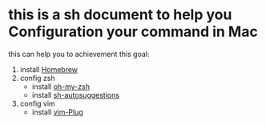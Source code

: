 # this is a sh document to help you Configuration your command in Mac

this can help you to achievement this goal:

1. install [Homebrew](https://brew.sh) 
2. config zsh
    - install [oh-my-zsh](https://ohmyz.sh)
    - install [sh-autosuggestions](https://github.com/zsh-users/zsh-autosuggestions)
3. config vim
    - install [vim-Plug](https://github.com/junegunn/vim-plug)
